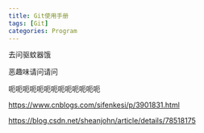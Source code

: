 ```yaml
---
title: Git使用手册
tags: [Git]
categories: Program
---
```




去问驱蚊器饿

恶趣味请问请问

呃呃呃呃呃呃呃呃呃呃呃呃呃







https://www.cnblogs.com/sifenkesi/p/3901831.html

<!-- more -->

https://blog.csdn.net/sheanjohn/article/details/78518175